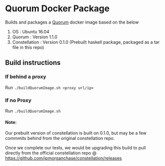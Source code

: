 # Quorum Docker Package

Builds and packages a [Quorum](https://github.com/jpmorganchase/quorum) docker image based on the below

1. OS : Ubuntu 16.04
2. Quorum : Version 1.1.0
3. Constellation : Version 0.1.0 (Prebuilt haskell package, packaged as a tar file in this repo)

## Build instructions

### If behind a proxy

Run `./buildQuorumImage.sh <proxy url/ip>`

### If no Proxy

Run `./buildQuorumImage.sh`

#### Note:
Our prebuilt version of constellation is built on 0.1.0, but may be a few commmits behind from the original constellation repo. 

Once we complete our tests, we would be upgrading this build to pull directly from the official constellation repo @ https://github.com/jpmorganchase/constellation/releases



